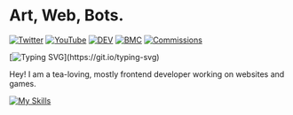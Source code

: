 # Art, Web, Bots.
[![Twitter](https://img.shields.io/badge/Twitter-%231DA1F2.svg?&style=flat-square&logo=twitter&logoColor=white)](https://twitter.com/goodswoup) [![YouTube](https://img.shields.io/badge/YouTube-%23FF0000.svg?&style=flat-square&logo=youtube&logoColor=white)](https://www.youtube.com/channel/UC_9YLDuDjMrxFHcwIoWtBnA) [![DEV](https://img.shields.io/badge/DEV-%23000000.svg?&style=flat-square&logo=dev.to&logoColor=white)](https://dev.to/flvffywvffy) [![BMC](https://img.shields.io/badge/BuyMeaCoffee-%23FFDD00.svg?&style=flat-square&logo=buy-me-a-coffee&logoColor=black)](https://bmc.xyz/flvffy)
[![Commissions](https://img.shields.io/badge/Commissions%3A-Open-green?style=flat-square&logo=cachet)](#)

[![Typing SVG](https://readme-typing-svg.herokuapp.com?color=%23000000&lines=Hi%2C+I+am+Fluffy.;A+discord+bot+%26+web+developer.)](https://git.io/typing-svg)

Hey! I am a tea-loving, mostly frontend developer working on websites and games.

[![My Skills](https://skillicons.dev/icons?i=js,html,css,blender,bootstrap,ps,md,nodejs,pr,visualstudio,vscode,wordpress)](https://skillicons.dev)
